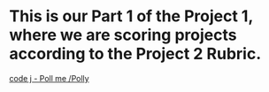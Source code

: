 # This is our Part 1 of the Project 1, where we are scoring projects according to the Project 2 Rubric.

[code j - Poll me /Polly ](/j-PollMe.md) 
